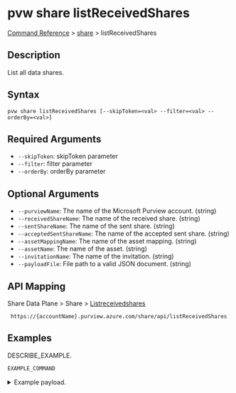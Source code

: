# pvw share listReceivedShares
[Command Reference](../../../README.md#command-reference) > [share](./main.md) > listReceivedShares

## Description
List all data shares.

## Syntax
```
pvw share listReceivedShares [--skipToken=<val> --filter=<val> --orderBy=<val>]
```

## Required Arguments
- `--skipToken`: skipToken parameter
- `--filter`: filter parameter
- `--orderBy`: orderBy parameter

## Optional Arguments
- `--purviewName`: The name of the Microsoft Purview account. (string)
- `--receivedShareName`: The name of the received share. (string)
- `--sentShareName`: The name of the sent share. (string)
- `--acceptedSentShareName`: The name of the accepted sent share. (string)
- `--assetMappingName`: The name of the asset mapping. (string)
- `--assetName`: The name of the asset. (string)
- `--invitationName`: The name of the invitation. (string)
- `--payloadFile`: File path to a valid JSON document. (string)

## API Mapping
Share Data Plane > Share > [Listreceivedshares]()
```
 https://{accountName}.purview.azure.com/share/api/listReceivedShares
```

## Examples
DESCRIBE_EXAMPLE.
```powershell
EXAMPLE_COMMAND
```
<details><summary>Example payload.</summary>
<p>

```json
PASTE_JSON_HERE
```
</p>
</details>